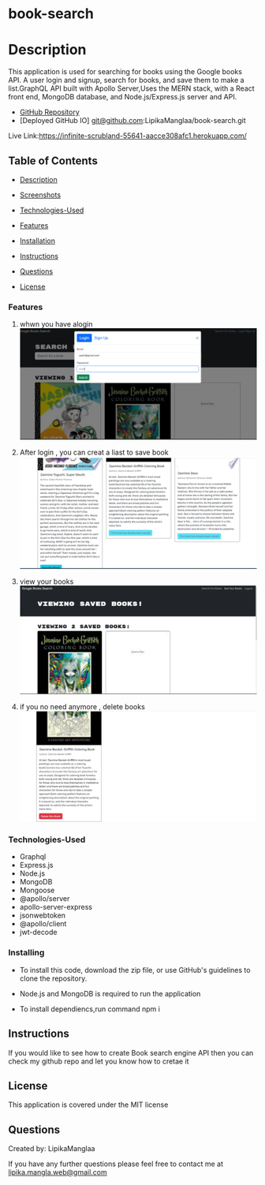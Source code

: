 # book-search


# Description

This application is used for searching for books using the Google books API. A user login and signup, search for books, and save them to make a list.GraphQL API built with Apollo Server,Uses the MERN stack, with a React front end, MongoDB database, and Node.js/Express.js server and API.



* [GitHub Repository](https://github.com/LipikaManglaa/book-search.git)
* [Deployed GitHub IO]  git@github.com:LipikaManglaa/book-search.git

Live Link:https://infinite-scrubland-55641-aacce308afc1.herokuapp.com/

## Table of Contents

  
* [Description](#Description)

* [Screenshots](#Screenshots) 

* [Technologies-Used](#Technologies-Used)

* [Features](#Features)   

* [Installation](#installation)
  
* [Instructions](#Instructions) 
          
* [Questions](#questions)
 
* [License](#license)  


### Features
1) whwn you have alogin
![This is screenshot](./screenshots/login.png)

2) After login , you can creat a liast to save book
![This is screenshot](./screenshots/save.png)

3) view your books
![This is screenshot](./screenshots/view.png)

4) if you no need anymore , delete books
![This is screenshot](./screenshots/delete1.png)


### Technologies-Used
  * Graphql
  * Express.js
  * Node.js
  * MongoDB
  * Mongoose
  * @apollo/server
  * apollo-server-express
  * jsonwebtoken
  * @apollo/client
  * jwt-decode

### Installing

* To install this code, download the zip file, or use GitHub's guidelines to clone the repository. 

* Node.js and MongoDB is required to run the application

* To install dependiencs,run command npm i



## Instructions
If you would like to see how to create Book search engine API then you can check my github repo and let you know  how to cretae it

## License
This application is covered under the MIT license


## Questions
Created by: LipikaManglaa

If you have any further questions please feel free to contact me at lipika.mangla.web@gmail.com
